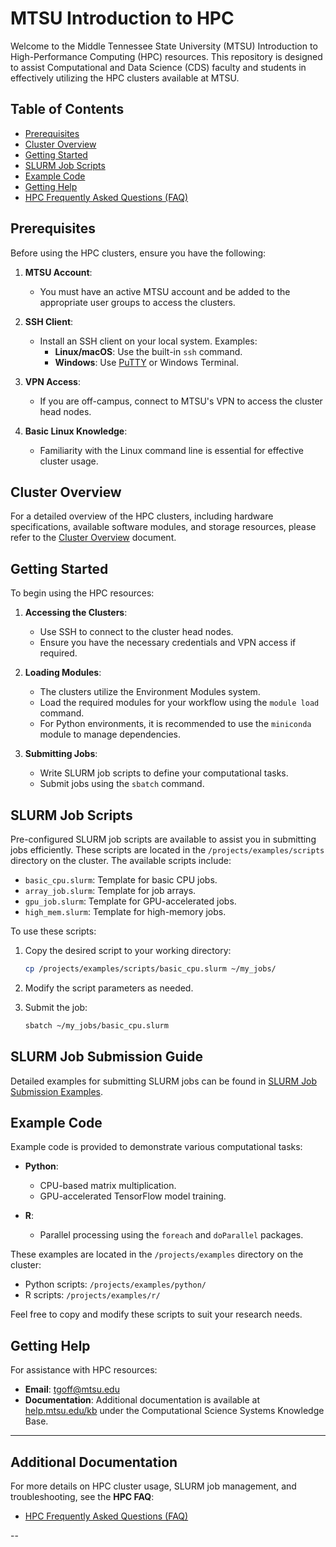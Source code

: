 # MTSU Introduction to HPC

Welcome to the Middle Tennessee State University (MTSU) Introduction to High-Performance Computing (HPC) resources. This repository is designed to assist Computational and Data Science (CDS) faculty and students in effectively utilizing the HPC clusters available at MTSU.

## Table of Contents

- [Prerequisites](#prerequisites)
- [Cluster Overview](#cluster-overview)
- [Getting Started](#getting-started)
- [SLURM Job Scripts](#slurm-job-scripts)
- [Example Code](#example-code)
- [Getting Help](#getting-help)
- [HPC Frequently Asked Questions (FAQ)](#additional-documentation)


## Prerequisites

Before using the HPC clusters, ensure you have the following:

1. **MTSU Account**:
   - You must have an active MTSU account and be added to the appropriate user groups to access the clusters.

2. **SSH Client**:
   - Install an SSH client on your local system. Examples:
     - **Linux/macOS**: Use the built-in `ssh` command.
     - **Windows**: Use [PuTTY](https://www.putty.org/) or Windows Terminal.

3. **VPN Access**:
   - If you are off-campus, connect to MTSU's VPN to access the cluster head nodes.

4. **Basic Linux Knowledge**:
   - Familiarity with the Linux command line is essential for effective cluster usage.

## Cluster Overview

For a detailed overview of the HPC clusters, including hardware specifications, available software modules, and storage resources, please refer to the [Cluster Overview](docs/cluster_overview.md) document.

## Getting Started

To begin using the HPC resources:

1. **Accessing the Clusters**:
   - Use SSH to connect to the cluster head nodes.
   - Ensure you have the necessary credentials and VPN access if required.

2. **Loading Modules**:
   - The clusters utilize the Environment Modules system.
   - Load the required modules for your workflow using the `module load` command.
   - For Python environments, it is recommended to use the `miniconda` module to manage dependencies.

3. **Submitting Jobs**:
   - Write SLURM job scripts to define your computational tasks.
   - Submit jobs using the `sbatch` command.

## SLURM Job Scripts

Pre-configured SLURM job scripts are available to assist you in submitting jobs efficiently. These scripts are located in the `/projects/examples/scripts` directory on the cluster. The available scripts include:

- `basic_cpu.slurm`: Template for basic CPU jobs.
- `array_job.slurm`: Template for job arrays.
- `gpu_job.slurm`: Template for GPU-accelerated jobs.
- `high_mem.slurm`: Template for high-memory jobs.

To use these scripts:

1. Copy the desired script to your working directory:
   ```bash
   cp /projects/examples/scripts/basic_cpu.slurm ~/my_jobs/

2. Modify the script parameters as needed.

3. Submit the job:
   ```bash
   sbatch ~/my_jobs/basic_cpu.slurm

## SLURM Job Submission Guide
Detailed examples for submitting SLURM jobs can be found in [SLURM Job Submission Examples](docs/slurm_job_examples.md).


## Example Code

Example code is provided to demonstrate various computational tasks:

- **Python**:
  - CPU-based matrix multiplication.
  - GPU-accelerated TensorFlow model training.

- **R**:
  - Parallel processing using the `foreach` and `doParallel` packages.

These examples are located in the `/projects/examples` directory on the cluster:

- Python scripts: `/projects/examples/python/`
- R scripts: `/projects/examples/r/`

Feel free to copy and modify these scripts to suit your research needs.

## Getting Help

For assistance with HPC resources:

- **Email**: [tgoff@mtsu.edu](mailto:tgoff@mtsu.edu)
- **Documentation**: Additional documentation is available at [help.mtsu.edu/kb](https://help.mtsu.edu/kb) under the Computational Science Systems Knowledge Base.

---

## Additional Documentation

For more details on HPC cluster usage, SLURM job management, and troubleshooting, see the **HPC FAQ**:

- [HPC Frequently Asked Questions (FAQ)](docs/hpc_faq.md)

--

